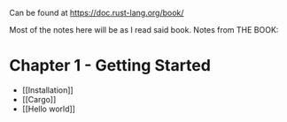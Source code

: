 Can be found at https://doc.rust-lang.org/book/

Most of the notes here will be as I read said book.
Notes from THE BOOK:
# Chapter 1 - Getting Started
* [[Installation]]
* [[Cargo]]
* [[Hello world]]

